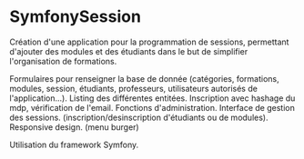 # SymfonySession
Création d'une application pour la programmation de sessions, permettant d'ajouter des modules et des étudiants dans le but de simplifier l'organisation de formations.

Formulaires pour renseigner la base de donnée (catégories, formations, modules, session, étudiants, professeurs, utilisateurs autorisés de l'application...).
Listing des différentes entitées.
Inscription avec hashage du mdp, vérification de l'email. 
Fonctions d'administration.
Interface de gestion des sessions. (inscription/desinscription d'étudiants ou de modules).
Responsive design. (menu burger)

Utilisation du framework Symfony.

